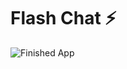 # Flash Chat ⚡️

![Finished App](https://github.com/londonappbrewery/Images/blob/master/flash_chat_flutter_demo.gif)